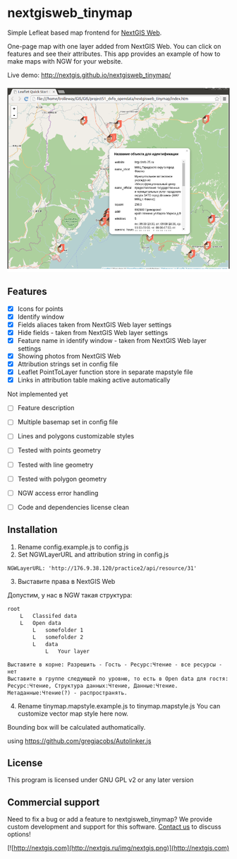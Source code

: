 # nextgisweb_tinymap
Simple Lefleat based map frontend for [NextGIS Web](http://nextgis.ru/nextgis-web).

One-page map with one layer added from NextGIS Web. You can click on features and see their attributes. This app provides an example of how to make maps with NGW for your website.

Live demo: http://nextgis.github.io/nextgisweb_tinymap/

![screenshot](screenshot.png)


Features
--------------------

- [x] Icons for points
- [x] Identify window
- [x] Fields aliaces taken from NextGIS Web layer settings
- [x] Hide fields - taken from NextGIS Web layer settings
- [x] Feature name in identify window - taken from NextGIS Web layer settings
- [x] Showing photos from NextGIS Web
- [x] Attribution strings set in config file
- [x] Leaflet PointToLayer function store in separate mapstyle file
- [x] Links in attribution table making active automatically

Not implemented yet

- [ ] Feature description
- [ ] Multiple basemap set in config file
- [ ] Lines and polygons customizable styles
- [ ] Tested with points geometry
- [ ] Tested with line geometry
- [ ] Tested with polygon geometry
- [ ] NGW access error handling
- [ ] Code and dependencies license clean 



Installation
--------------------


 1. Rename config.example.js to config.js
 2. Set NGWLayerURL and attribution string in config.js

  ```
  NGWLayerURL: 'http://176.9.38.120/practice2/api/resource/31'
  ```

 3. Выставите права в NextGIS Web

Допустим, у нас в NGW такая структура: 

```
root
    L   Classifed data
    L   Open data
        L   somefolder 1
        L   somefolder 2
        L   data
            L   Your layer
```
```
Выставите в корне: Разрешить - Гость - Ресурс:Чтение - все ресурсы - нет
Выставите в группе следующей по уровню, то есть в Open data для гостя: Ресурс:Чтение, Структура данных:Чтение, Данные:Чтение. Метаданные:Чтение(?) - распространять.
```
 4.  Rename tinymap.mapstyle.example.js to tinymap.mapstyle.js You can customize vector map style here now.

Bounding box will be calculated authomatically.

using https://github.com/gregjacobs/Autolinker.js

License
-------------
This program is licensed under GNU GPL v2 or any later version

Commercial support
----------
Need to fix a bug or add a feature to nextgisweb_tinymap? We provide custom development and support for this software. [Contact us](http://nextgis.ru/en/contact/) to discuss options!

[![http://nextgis.com](http://nextgis.ru/img/nextgis.png)](http://nextgis.com)


